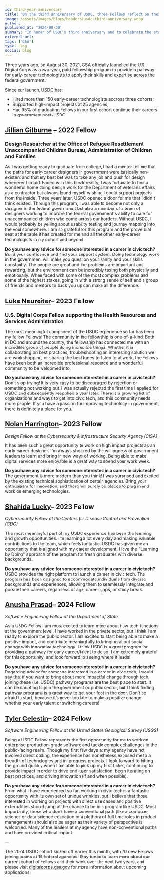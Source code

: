 ```yaml
---
id: third-year-anniversary
title: 'On the third anniversary of USDC, three Fellows reflect on their experiences'
image: /assets/images/blogs/headers/usdc-third-anniversary.webp
author: 
published_at: "2024-08-30"
summary: "In honor of USDC’s third anniversary and to celebrate the start of the latest 2024 cohort, Fellows reflect on their experiences and how USDC has impacted their career."
external_url: 
tags: ['GSA']
type: Blog
social: blog
---
```


Three years ago, on August 30, 2021, GSA officially launched the U.S. Digital Corps as a two-year, paid fellowship program to provide a pathway for early-career technologists to apply their skills and expertise across the federal government.

Since our launch, USDC has:
- Hired more than 150 early-career technologists accross three cohorts;
- Supported high-impact projects at 25 agencies;
- Had 95% of graduating Fellows in our first cohort continue their careers in government post-USDC.

## [Jillian Gilburne]({{site.baseurl}}/fellows/jillian-gilburne/) – 2022 Fellow
### Design Researcher at the Office of Refugee Resettlement Unaccompanied Children Bureau, Administration of Children and Families

As I was getting ready to graduate from college, I had a mentor tell me that the paths for early-career designers in government were basically non-existent and that my best bet was to take any job and push for design whenever I could. Faced with this bleak reality, I was fortunate to find a wonderful home doing design work for the Department of Veterans Affairs as a contractor but always found myself wishing I could support projects from the inside. Three years later, USDC opened a door for me that I didn't think existed. Through this program, I was able to become not only a designer in the federal government but also a member of a team of designers working to improve the federal government's ability to care for unaccompanied children who come across our borders. Without USDC, I would probably be yelling about usability testing and journey mapping into the void somewhere. I am so grateful for this program and the proverbial seat at the table it has created for me and all the other early-career technologists in my cohort and beyond.

**Do you have any advice for someone interested in a career in civic tech?**  
Build your confidence and find your support system. Doing technology work in the government will make you question your sanity and your skills constantly. The people are great and the problems are important and rewarding, but the environment can be incredibly taxing both physically and emotionally. When faced with some of the most complex problems and some of the highest stakes, going in with a strong sense of self and a group of friends and mentors to back you up can make all the difference. 

## [Luke Neureiter]({{site.baseurl}}/fellows/luke-neureiter/)– 2023 Fellow
### U.S. Digital Corps Fellow supporting the Health Resources and Services Administration

The most meaningful component of the USDC experience so far has been my fellow Fellows! The community in the fellowship is one-of-a-kind. Both in DC and around the country, the fellowship has connected me with an incredible group of people doing incredible things. Whether it is collaborating on best practices, troubleshooting an interesting solution we are workshopping, or sharing the best tunes to listen to at work, the Fellows have been both an incredible professional resource and a wonderful community to be welcomed into.

**Do you have any advice for someone interested in a career in civic tech?**  
Don’t stop trying! It is very easy to be discouraged by rejection or something not working out. I was actually rejected the first time I applied for USDC and subsequently reapplied a year later. There is a growing list of organizations and ways to get into civic tech, and this community needs more people. If you have a passion for improving technology in government, there is definitely a place for you.

## [Nolan Harrington]({{site.baseurl}}/fellows/nolan-harrington/)– 2023 Fellow
*Design Fellow at the Cybersecurity & Infrastructure Security Agency (CISA)*

It has been such a great opportunity to work on high impact projects as an early career designer. I'm always shocked by the willingness of government leaders to learn and bring in new ways of working. Being able to make digital services more enjoyable is a great way to spend your work week.

**Do you have any advice for someone interested in a career in civic tech?**  
The government is more modern than you think! I was surprised and excited by the existing technical sophistication of certain agencies. Bring your enthusiasm for innovation, and there will surely be places to plug in and work on emerging technologies.

## [Shahida Lucky]({{site.baseurl}}/fellows/shahida-lucky/)– 2023 Fellow
*Cybersecurity Fellow at the Centers for Disease Control and Prevention (CDC)*

The most meaningful part of my USDC experience has been the learning and growth opportunities. I'm learning a lot every day and making valuable contributions to the team, which feels fantastic. USDC has given me an opportunity that is aligned with my career development. I love the "Learning by Doing" approach of the program for fresh graduates with diverse backgrounds.

**Do you have any advice for someone interested in a career in civic tech?**  
USDC provides the right platform to launch a career in civic tech. The program has been designed to accommodate individuals from diverse backgrounds and experiences, allowing them to seamlessly integrate and pursue their careers, regardless of age, career gaps, or study break.

## [Anusha Prasad]({{site.baseurl}}/fellows/anusha-prasad/)– 2024 Fellow
*Software Engineering Fellow at the Department of State*

As a USDC Fellow I am most excited to learn more about how tech functions at the government level. I have worked in the private sector, but I think I am ready to explore the public sector. I am excited to start being able to make a positive impact, and contribute meaningfully to bringing about social change with innovative technology. I think USDC is a great program for providing a pathway for early career/talent to do so. I am extremely grateful for this opportunity, and look forward to seeing where it leads!

**Do you have any advice for someone interested in a career in civic tech?**  
Regarding advice for someone interested in a career in civic tech, I would say that if you want to bring about more impactful change through tech, joining these (i.e. USDC) pathway programs are the best place to start. It can be daunting to join the government or public sector, but I think finding pathway programs is a great way to get your foot in the door. Don’t be afraid to start, because it’s never too late to make a positive change whether your early talent or switching careers!

## [Tyler Celestin]({{site.baseurl}}/fellows/tyler-celestin/)– 2024 Fellow
*Software Engineering Fellow at the United States Geological Survey (USGS)*

Being a USDC Fellow represents the first opportunity for me to work on enterprise production-grade software and tackle complex challenges in the public-facing realm. Though my first few days at my agency have not involved direct coding, the experience has nonetheless exposed me to a breadth of technologies and in-progress projects. I look forward to hitting the ground quickly when I am able to pick up my first ticket, continuing to provide impact in order to drive end-user satisfaction, begin iterating on best practices, and driving innovation (if and when possible).

**Do you have any advice for someone interested in a career in civic tech?**  
From what I have experienced so far, working in civic tech is a fantastic opportunity with its own set of unique wrinkles, but I believe that those interested in working on projects with direct use cases and positive externalities should jump at the chance to be in a program like USDC. Most importantly, those who don't have a conventional path (like a computer science or data science education or a plethora of full time roles in product management) should also be eager as their variety of perspective is welcomed. Many of the leaders at my agency have non-conventional paths and have provided critical impact.

--

The 2024 USDC cohort kicked off earlier this month, with 70 new Fellows joining teams at 19 federal agencies. Stay tuned to learn more about our current cohort of Fellows and their work over the next two years, and please visit [digitalcorps.gsa.gov](http://digitalcorps.gsa.gov) for more information about upcoming applications.
